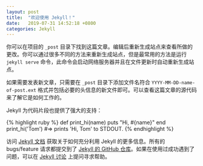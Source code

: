 ```yaml
---
layout: post
title:  "欢迎使用 Jekyll！"
date:   2019-07-31 14:52:18 +0800
categories: Jekyll
---
```

你可以在项目的 `_post` 目录下找到这篇文章。编辑后重新生成站点来查看所做的更改。你可以通过很多不同的方法来重新生成站点，但是最常用的方法是运行 `jekyll serve` 命令，此命令会启动网络服务器并且在文件更新时自动重新生成站点。

如果需要发表新文章，只需要在 `_post` 目录下添加文件名符合 `YYYY-MM-DD-name-of-post.ext` 格式并包括必要的头信息的新文件即可。可以查看这篇文章的源代码来了解它是如何工作的。

Jekyll 为代码片段也提供了强大的支持：

{% highlight ruby %}
def print_hi(name)
  puts "Hi, #{name}"
end
print_hi('Tom')
#=> prints 'Hi, Tom' to STDOUT.
{% endhighlight %}

访问 [Jekyll 文档][jekyll-docs] 获取关于如何充分利用 Jekyll 的更多信息。所有的 bugs/feature 请求都提交到了 [Jekyll 的 GitHub 仓库][jekyll-gh]。如果在使用过成功遇到了问题，可以在 [Jekyll 讨论][jekyll-talk] 上提问寻求帮助。

[jekyll-docs]: https://jekyllrb.com/docs/home
[jekyll-gh]:   https://github.com/jekyll/jekyll
[jekyll-talk]: https://talk.jekyllrb.com/
